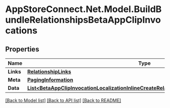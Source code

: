 # AppStoreConnect.Net.Model.BuildBundleRelationshipsBetaAppClipInvocations

## Properties

Name | Type | Description | Notes
------------ | ------------- | ------------- | -------------
**Links** | [**RelationshipLinks**](RelationshipLinks.md) |  | [optional] 
**Meta** | [**PagingInformation**](PagingInformation.md) |  | [optional] 
**Data** | [**List&lt;BetaAppClipInvocationLocalizationInlineCreateRelationshipsBetaAppClipInvocationData&gt;**](BetaAppClipInvocationLocalizationInlineCreateRelationshipsBetaAppClipInvocationData.md) |  | [optional] 

[[Back to Model list]](../README.md#documentation-for-models) [[Back to API list]](../README.md#documentation-for-api-endpoints) [[Back to README]](../README.md)

